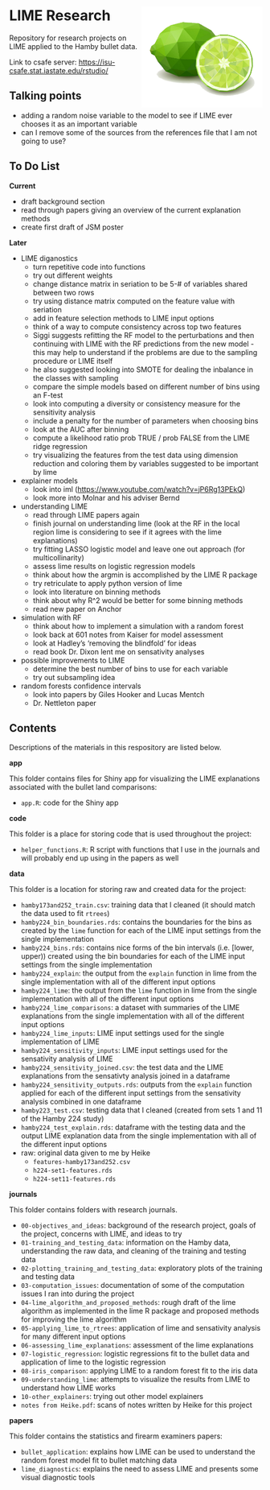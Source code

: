 
# LIME Research <img align="right" height="200" src="./figures/lime.png">

Repository for research projects on LIME applied to the Hamby bullet
data.

Link to csafe server: <https://isu-csafe.stat.iastate.edu/rstudio/>

## Talking points

  - adding a random noise variable to the model to see if LIME ever
    chooses it as an important variable
  - can I remove some of the sources from the references file that I am
    not going to use?

## To Do List

**Current**

  - draft background section
  - read through papers giving an overview of the current explanation
    methods
  - create first draft of JSM poster

**Later**

  - LIME diganostics
      - turn repetitive code into functions
      - try out different weights
      - change distance matrix in seriation to be 5-\# of variables
        shared between two rows
      - try using distance matrix computed on the feature value with
        seriation
      - add in feature selection methods to LIME input options
      - think of a way to compute consistency across top two features
      - Siggi suggests refitting the RF model to the perturbations and
        then continuing with LIME with the RF predictions from the new
        model - this may help to understand if the problems are due to
        the sampling procedure or LIME itself
      - he also suggested looking into SMOTE for dealing the inbalance
        in the classes with sampling
      - compare the simple models based on different number of bins
        using an F-test
      - look into computing a diversity or consistency measure for the
        sensitivity analysis
      - include a penalty for the number of parameters when choosing
        bins
      - look at the AUC after binning
      - compute a likelihood ratio prob TRUE / prob FALSE from the LIME
        ridge regression
      - try visualizing the features from the test data using dimension
        reduction and coloring them by variables suggested to be
        important by lime
  - explainer models
      - look into iml (<https://www.youtube.com/watch?v=jP6Rg13PEkQ>)
      - look more into Molnar and his adviser Bernd
  - understanding LIME
      - read through LIME papers again
      - finish journal on understanding lime (look at the RF in the
        local region lime is considering to see if it agrees with the
        lime explanations)
      - try fitting LASSO logistic model and leave one out approach (for
        multicollinarity)
      - assess lime results on logistic regression models
      - think about how the argmin is accomplished by the LIME R package
      - try retriculate to apply python version of lime
      - look into literature on binning methods
      - think about why R^2 would be better for some binning methods
      - read new paper on Anchor
  - simulation with RF
      - think about how to implement a simulation with a random forest
      - look back at 601 notes from Kaiser for model assessment
      - look at Hadley’s ‘removing the blindfold’ for ideas
      - read book Dr. Dixon lent me on sensativity analyses
  - possible improvements to LIME
      - determine the best number of bins to use for each variable
      - try out subsampling idea
  - random forests confidence intervals
      - look into papers by Giles Hooker and Lucas Mentch
      - Dr. Nettleton paper

## Contents

Descriptions of the materials in this respository are listed below.

**app**

This folder contains files for Shiny app for visualizing the LIME
explanations associated with the bullet land comparisons:

  - `app.R`: code for the Shiny app

**code**

This folder is a place for storing code that is used throughout the
project:

  - `helper_functions.R`: R script with functions that I use in the
    journals and will probably end up using in the papers as well

**data**

This folder is a location for storing raw and created data for the
project:

  - `hamby173and252_train.csv`: training data that I cleaned (it should
    match the data used to fit `rtrees`)
  - `hamby224_bin_boundaries.rds`: contains the boundaries for the bins
    as created by the `lime` function for each of the LIME input
    settings from the single implementation
  - `hamby224_bins.rds`: contains nice forms of the bin intervals (i.e.
    \[lower, upper)) created using the bin boundaries for each of the
    LIME input settings from the single implementation
  - `hamby224_explain`: the output from the `explain` function in lime
    from the single implementation with all of the different input
    options
  - `hamby224_lime`: the output from the `lime` function in lime from
    the single implementation with all of the different input options
  - `hamby224_lime_comparisons`: a dataset with summaries of the LIME
    explanations from the single implementation with all of the
    different input options
  - `hamby224_lime_inputs`: LIME input settings used for the single
    implementation of LIME
  - `hamby224_sensitivity_inputs`: LIME input settings used for the
    sensativity analysis of LIME
  - `hamby224_sensitivity_joined.csv`: the test data and the LIME
    explanations from the sensativty analysis joined in a dataframe
  - `hamby224_sensitivity_outputs.rds`: outputs from the `explain`
    function applied for each of the different input settings from the
    sensativity analysis combined in one dataframe
  - `hamby223_test.csv`: testing data that I cleaned (created from sets
    1 and 11 of the Hamby 224 study)
  - `hamby224_test_explain.rds`: dataframe with the testing data and the
    output LIME explanation data from the single implementation with all
    of the different input options
  - raw: original data given to me by Heike
      - `features-hamby173and252.csv`
      - `h224-set1-features.rds`
      - `h224-set11-features.rds`

**journals**

This folder contains folders with research journals.

  - `00-objectives_and_ideas`: background of the research project, goals
    of the project, concerns with LIME, and ideas to try
  - `01-training_and_testing_data`: information on the Hamby data,
    understanding the raw data, and cleaning of the training and testing
    data
  - `02-plotting_training_and_testing_data`: exploratory plots of the
    training and testing data
  - `03-computation_issues`: documentation of some of the computation
    issues I ran into during the project
  - `04-lime_algorithm_and_proposed_methods`: rough draft of the lime
    algorithm as implemented in the lime R package and proposed methods
    for improving the lime algorithm
  - `05-applying_lime_to_rtrees`: application of lime and sensativity
    analysis for many different input options
  - `06-assessing_lime_explanations`: assessment of the lime
    explanations
  - `07-logistic_regression`: logistic regressions fit to the bullet
    data and application of lime to the logistic regression
  - `08-iris_comparison`: applying LIME to a random forest fit to the
    iris data
  - `09-understanding_lime`: attempts to visualize the results from LIME
    to understand how LIME works
  - `10-other_explainers`: trying out other model explainers
  - `notes from Heike.pdf`: scans of notes written by Heike for this
    project

**papers**

This folder contains the statistics and firearm examiners papers:

  - `bullet_application`: explains how LIME can be used to understand
    the random forest model fit to bullet matching data
  - `lime_diagnostics`: explains the need to assess LIME and presents
    some visual diagnostic tools
